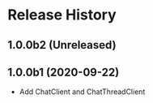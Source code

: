 # Release History

## 1.0.0b2 (Unreleased)

## 1.0.0b1 (2020-09-22)
  - Add ChatClient and ChatThreadClient
